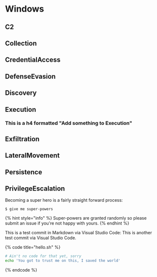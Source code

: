 # Windows

## C2

## Collection

## CredentialAccess

## DefenseEvasion

## Discovery

## Execution

### This is a h4 formatted "Add something to Execution"

## Exfiltration

## LateralMovement

## Persistence

## PrivilegeEscalation

Becoming a super hero is a fairly straight forward process:

```text
$ give me super-powers
```

{% hint style="info" %}
Super-powers are granted randomly so please submit an issue if you're not happy with yours.
{% endhint %}

This is a test commit in Markdown via Visual Studio Code:
This is another test commit via Visual Studio Code.

{% code title="hello.sh" %}
```bash
# Ain't no code for that yet, sorry
echo 'You got to trust me on this, I saved the world'
```
{% endcode %}

